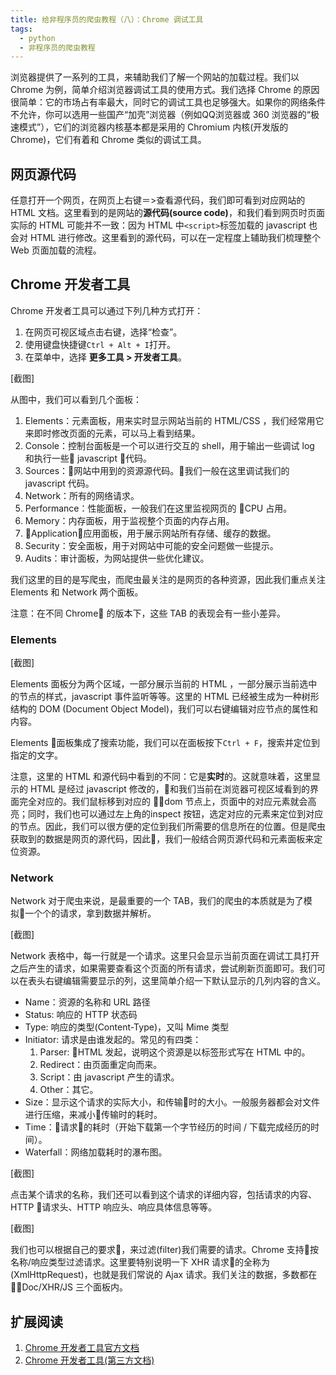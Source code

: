 ```yaml
---
title: 给非程序员的爬虫教程（八）：Chrome 调试工具
tags:
  - python
  - 非程序员的爬虫教程
---
```


浏览器提供了一系列的工具，来辅助我们了解一个网站的加载过程。我们以 Chrome 为例，简单介绍浏览器调试工具的使用方式。我们选择 Chrome 的原因很简单：它的市场占有率最大，同时它的调试工具也足够强大。如果你的网络条件不允许，你可以选用一些国产“加壳”浏览器（例如QQ浏览器或 360 浏览器的“极速模式”），它们的浏览器内核基本都是采用的 Chromium 内核(开发版的 Chrome)，它们有着和 Chrome 类似的调试工具。

## 网页源代码
任意打开一个网页，在网页上右键＝>查看源代码，我们即可看到对应网站的 HTML 文档。这里看到的是网站的**源代码(source code)**，和我们看到网页时页面实际的 HTML 可能并不一致：因为 HTML 中`<script>`标签加载的 javascript 也会对 HTML 进行修改。这里看到的源代码，可以在一定程度上辅助我们梳理整个 Web 页面加载的流程。

## Chrome 开发者工具
Chrome 开发者工具可以通过下列几种方式打开：
1. 在网页可视区域点击右键，选择“检查”。
2. 使用键盘快捷键`Ctrl + Alt + I`打开。
3. 在菜单中，选择 **更多工具 > 开发者工具**。

[截图]

从图中，我们可以看到几个面板：
1. Elements：元素面板，用来实时显示网站当前的 HTML/CSS ，我们经常用它来即时修改页面的元素，可以马上看到结果。
2. Console：控制台面板是一个可以进行交互的 shell，用于输出一些调试 log 和执行一些 javascript 代码。
3. Sources：网站中用到的资源源代码。我们一般在这里调试我们的 javascript 代码。
4. Network：所有的网络请求。
5. Performance：性能面板，一般我们在这里监视网页的 CPU 占用。
6. Memory：内存面板，用于监视整个页面的内存占用。
7. Application：应用面板，用于展示网站所有存储、缓存的数据。
8. Security：安全面板，用于对网站中可能的安全问题做一些提示。
9. Audits：审计面板，为网站提供一些优化建议。

我们这里的目的是写爬虫，而爬虫最关注的是网页的各种资源，因此我们重点关注 Elements 和 Network 两个面板。

注意：在不同 Chrome 的版本下，这些 TAB 的表现会有一些小差异。

### Elements
[截图]

Elements 面板分为两个区域，一部分展示当前的 HTML ，一部分展示当前选中的节点的样式，javascript 事件监听等等。这里的 HTML 已经被生成为一种树形结构的 DOM (Document Object Model)，我们可以右键编辑对应节点的属性和内容。

Elements 面板集成了搜索功能，我们可以在面板按下`Ctrl + F`，搜索并定位到指定的文字。

注意，这里的 HTML 和源代码中看到的不同：它是**实时**的。这就意味着，这里显示的 HTML 是经过 javascript 修改的，和我们当前在浏览器可视区域看到的界面完全对应的。我们鼠标移到对应的 dom 节点上，页面中的对应元素就会高亮；同时，我们也可以通过左上角的inspect 按钮，选定对应的元素来定位到对应的节点。因此，我们可以很方便的定位到我们所需要的信息所在的位置。但是爬虫获取到的数据是网页的源代码，因此，我们一般结合网页源代码和元素面板来定位资源。

### Network
Network 对于爬虫来说，是最重要的一个 TAB，我们的爬虫的本质就是为了模拟一个个的请求，拿到数据并解析。

[截图]

Network 表格中，每一行就是一个请求。这里只会显示当前页面在调试工具打开之后产生的请求，如果需要查看这个页面的所有请求，尝试刷新页面即可。我们可以在表头右键编辑需要显示的列，这里简单介绍一下默认显示的几列内容的含义。

* Name：资源的名称和 URL 路径
* Status: 响应的 HTTP 状态码
* Type: 响应的类型(Content-Type)，又叫 Mime 类型
* Initiator: 请求是由谁发起的。常见的有四类：
  1. Parser: HTML 发起，说明这个资源是以标签形式写在 HTML 中的。
  2. Redirect：由页面重定向而来。
  3. Script：由 javascript 产生的请求。
  4. Other：其它。
* Size：显示这个请求的实际大小，和传输时的大小。一般服务器都会对文件进行压缩，来减小传输时的耗时。
* Time：请求的耗时（开始下载第一个字节经历的时间 / 下载完成经历的时间）。
* Waterfall：网络加载耗时的瀑布图。

[截图]

点击某个请求的名称，我们还可以看到这个请求的详细内容，包括请求的内容、HTTP 请求头、HTTP 响应头、响应具体信息等等。

[截图]

我们也可以根据自己的要求，来过滤(filter)我们需要的请求。Chrome 支持按名称/响应类型过滤请求。这里要特别说明一下 XHR 请求的全称为 (XmlHttpRequest)，也就是我们常说的 Ajax 请求。我们关注的数据，多数都在 Doc/XHR/JS 三个面板内。

## 扩展阅读
1. [Chrome 开发者工具官方文档](https://developers.google.com/web/tools/chrome-devtools/?hl=zh-cn)
2. [Chrome 开发者工具(第三方文档)](http://www.css88.com/doc/chrome-devtools/)
